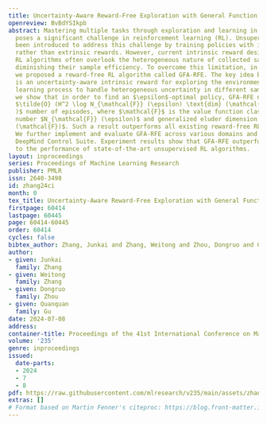 ```yaml
---
title: Uncertainty-Aware Reward-Free Exploration with General Function Approximation
openreview: BvBdYSIkpb
abstract: Mastering multiple tasks through exploration and learning in an environment
  poses a significant challenge in reinforcement learning (RL). Unsupervised RL has
  been introduced to address this challenge by training policies with intrinsic rewards
  rather than extrinsic rewards. However, current intrinsic reward designs and unsupervised
  RL algorithms often overlook the heterogeneous nature of collected samples, thereby
  diminishing their sample efficiency. To overcome this limitation, in this paper,
  we proposed a reward-free RL algorithm called GFA-RFE. The key idea behind our algorithm
  is an uncertainty-aware intrinsic reward for exploring the environment and an uncertainty-weighted
  learning process to handle heterogeneous uncertainty in different samples. Theoretically,
  we show that in order to find an $\epsilon$-optimal policy, GFA-RFE needs to collect
  $\tilde{O} (H^2 \log N_{\mathcal{F}} (\epsilon) \text{dim} (\mathcal{F}) / \epsilon^2
  )$ number of episodes, where $\mathcal{F}$ is the value function class with covering
  number $N_{\mathcal{F}} (\epsilon)$ and generalized eluder dimension $\text{dim}
  (\mathcal{F})$. Such a result outperforms all existing reward-free RL algorithms.
  We further implement and evaluate GFA-RFE across various domains and tasks in the
  DeepMind Control Suite. Experiment results show that GFA-RFE outperforms or is comparable
  to the performance of state-of-the-art unsupervised RL algorithms.
layout: inproceedings
series: Proceedings of Machine Learning Research
publisher: PMLR
issn: 2640-3498
id: zhang24ci
month: 0
tex_title: Uncertainty-Aware Reward-Free Exploration with General Function Approximation
firstpage: 60414
lastpage: 60445
page: 60414-60445
order: 60414
cycles: false
bibtex_author: Zhang, Junkai and Zhang, Weitong and Zhou, Dongruo and Gu, Quanquan
author:
- given: Junkai
  family: Zhang
- given: Weitong
  family: Zhang
- given: Dongruo
  family: Zhou
- given: Quanquan
  family: Gu
date: 2024-07-08
address:
container-title: Proceedings of the 41st International Conference on Machine Learning
volume: '235'
genre: inproceedings
issued:
  date-parts:
  - 2024
  - 7
  - 8
pdf: https://raw.githubusercontent.com/mlresearch/v235/main/assets/zhang24ci/zhang24ci.pdf
extras: []
# Format based on Martin Fenner's citeproc: https://blog.front-matter.io/posts/citeproc-yaml-for-bibliographies/
---
```

